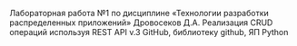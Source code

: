 Лабораторная работа №1 по дисциплине «Технологии разработки распределенных приложений»
Дровосеков Д.А.
Реализация CRUD операций используя REST API v.3 GitHub, библиотеку github, ЯП Python 
